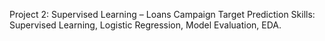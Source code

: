 Project 2: Supervised Learning – Loans Campaign Target Prediction
Skills: Supervised Learning, Logistic Regression, Model Evaluation, EDA.
